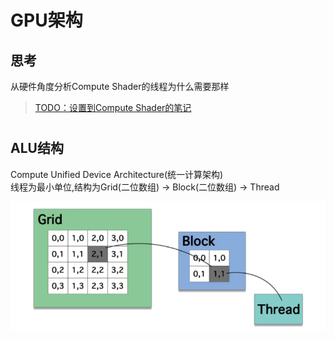 # GPU架构
## 思考
从硬件角度分析Compute Shader的线程为什么需要那样
>[TODO：设置到Compute Shader的笔记](./2020-4-21-test.md)

#
## ALU结构
Compute Unified Device Architecture(统一计算架构)  
线程为最小单位,结构为Grid(二位数组) -> Block(二位数组) -> Thread 
 
![架构图](../_res/2022-02-15-GpuArchitecture/CUDA_Struct.png)



